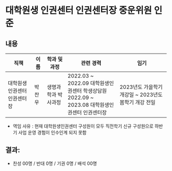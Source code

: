 대학원생 인권센터 인권센터장 중운위원 인준
===

## 내용

| 직책 | 이름 | 학과 및 과정 | 관련 경력 | 임기 |
|---|---|---|---|---|
| 대학원생 인권센터 인권센터장 | 박찬우 | 생명과학과 박사과정 | 2022.03 \~ 2022.09 대학원생인권센터 학생상담원 </br> 2022.09 \~ 2023.08 대학원생인권센터 인권센터장 | 2023년도 가을학기 개강일 \~ 2023년도 봄학기 개강 전일 |

- 역임 사유 : 현재 대학원생인권센터 구성원이 모두 직전학기 신규 구성원으로 하반기 사업 운영 경험이 인수인계 되지 못함

## 결과:
- 찬성 00명 / 반대 0명 / 기권 0명 / 배석 00명
